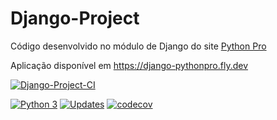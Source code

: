 # Django-Project

Código desenvolvido no módulo de Django do site [Python Pro](https://pythonpro.com.br/)

Aplicação disponível em https://django-pythonpro.fly.dev

[![Django-Project-CI](https://github.com/danielrribeiro/django-project/actions/workflows/django-project-ci.yml/badge.svg)](https://github.com/danielrribeiro/django-project/actions/workflows/django-project-ci.yml)

[![Python 3](https://pyup.io/repos/github/danielrribeiro/django-project/python-3-shield.svg)](https://pyup.io/repos/github/danielrribeiro/django-project/)
[![Updates](https://pyup.io/repos/github/danielrribeiro/django-project/shield.svg)](https://pyup.io/repos/github/danielrribeiro/django-project/)
[![codecov](https://codecov.io/gh/danielrribeiro/django-project/branch/main/graph/badge.svg?token=QHAVJBU2NL)](https://codecov.io/gh/danielrribeiro/django-project)
